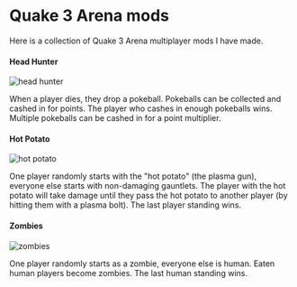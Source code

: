 # Quake 3 Arena mods

Here is a collection of Quake 3 Arena multiplayer mods I have made.

#### Head Hunter

![head hunter](https://raw.githubusercontent.com/zippers/q3mods/screenshots/q3-pokemon.gif)

When a player dies, they drop a pokeball.  Pokeballs can be collected and cashed in for points.  The player who cashes in enough pokeballs wins.  Multiple pokeballs can be cashed in for a point multiplier.

#### Hot Potato

![hot potato](https://raw.githubusercontent.com/zippers/q3mods/screenshots/q3-hotpotato.gif)

One player randomly starts with the "hot potato" (the plasma gun), everyone else starts with non-damaging gauntlets.  The player with the hot potato will take damage until they pass the hot potato to another player (by hitting them with a plasma bolt).  The last player standing wins.

#### Zombies

![zombies](https://raw.githubusercontent.com/zippers/q3mods/screenshots/q3-zombies.gif)

One player randomly starts as a zombie, everyone else is human.  Eaten human players become zombies.  The last human standing wins.
